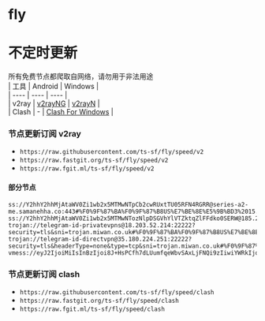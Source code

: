 # fly
# 不定时更新
所有免费节点都爬取自网络，请勿用于非法用途  
|  工具  | Android  | Windows  |  
|  ----  | ----   | ----  |  
| v2ray  | [v2rayNG](https://github.com/2dust/v2rayNG/releases) | [v2rayN](https://github.com/2dust/v2rayN/releases) |  
| Clash  | - | [Clash For Windows](https://github.com/2dust/clashN/releases) | 
  
### 节点更新订阅  v2ray
- `https://raw.githubusercontent.com/ts-sf/fly/speed/v2`  
- `https://raw.fastgit.org/ts-sf/fly/speed/v2`  
- `https://raw.fgit.ml/ts-sf/fly/speed/v2`  
#### 部分节点  
``` 
ss://Y2hhY2hhMjAtaWV0Zi1wb2x5MTMwNTpCb2cwRUxtTU05RFN4RGRR@series-a2-me.samanehha.co:443#%F0%9F%87%BA%F0%9F%87%B8US%E7%BE%8E%E5%9B%BD3%2015.2MB%2Fs
ss://Y2hhY2hhMjAtaWV0Zi1wb2x5MTMwNTozNlpDSGVhYlVTZktqZlFFdko0SERW@185.242.86.156:54170#%F0%9F%87%B7%F0%9F%87%BARU%E4%BF%84%E7%BD%97%E6%96%AF%2019.2MB%2Fs
trojan://telegram-id-privatevpns@18.203.52.214:22222?security=tls&sni=trojan.miwan.co.uk#%F0%9F%87%BA%F0%9F%87%B8US%E7%BE%8E%E5%9B%BD5%2027.1MB%2Fs
trojan://telegram-id-directvpn@35.180.224.251:22222?security=tls&headerType=none&type=tcp&sni=trojan.miwan.co.uk#%F0%9F%87%AB%F0%9F%87%B7FR%E6%B3%95%E5%9B%BD%2018.8MB%2Fs
vmess://eyJ2IjoiMiIsInBzIjoi8J+HsPCfh7dLUumfqeWbvSAxLjFNQi9zIiwiYWRkIjoia3IwMS50cmF2aXNkZXBlbmRhYmxlLm9ubGluZSIsInBvcnQiOiI4MCIsImlkIjoiYWMyZGVhZTktZTdkZS00MDU2LWJlNTktZWFlZWE2ZGVlYjI0IiwiYWlkIjoiMCIsInNjeSI6ImF1dG8iLCJuZXQiOiJ3cyIsInR5cGUiOiJub25lIiwiaG9zdCI6ImtyMDEudHJhdmlzZGVwZW5kYWJsZS5vbmxpbmUiLCJwYXRoIjoiLyIsInRscyI6IiIsInNuaSI6IiIsInRlc3RfbmFtZSI6IktS6Z+p5Zu9In0=
```
### 节点更新订阅  clash
- `https://raw.githubusercontent.com/ts-sf/fly/speed/clash`  
- `https://raw.fastgit.org/ts-sf/fly/speed/clash`  
- `https://raw.fgit.ml/ts-sf/fly/speed/clash`  


